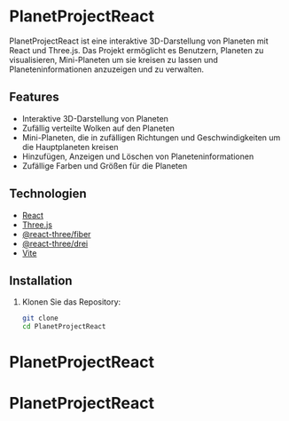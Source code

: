 # PlanetProjectReact

PlanetProjectReact ist eine interaktive 3D-Darstellung von Planeten mit React und Three.js. Das Projekt ermöglicht es Benutzern, Planeten zu visualisieren, Mini-Planeten um sie kreisen zu lassen und Planeteninformationen anzuzeigen und zu verwalten.

## Features

- Interaktive 3D-Darstellung von Planeten
- Zufällig verteilte Wolken auf den Planeten
- Mini-Planeten, die in zufälligen Richtungen und Geschwindigkeiten um die Hauptplaneten kreisen
- Hinzufügen, Anzeigen und Löschen von Planeteninformationen
- Zufällige Farben und Größen für die Planeten

## Technologien

- [React](https://reactjs.org/)
- [Three.js](https://threejs.org/)
- [@react-three/fiber](https://github.com/pmndrs/react-three-fiber)
- [@react-three/drei](https://github.com/pmndrs/drei)
- [Vite](https://vitejs.dev/)

## Installation

1. Klonen Sie das Repository:
   ```sh
   git clone 
   cd PlanetProjectReact
# PlanetProjectReact
# PlanetProjectReact
